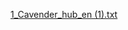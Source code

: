 [1_Cavender_hub_en (1).txt](https://github.com/NeaPchX2/ccckiller/files/8852761/1_Cavender_hub_en.1.txt)
